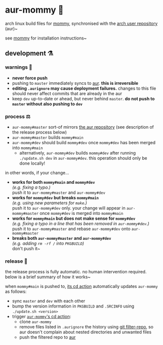 # aur-mommy 🔺
arch linux build files for [mommy](https://github.com/FWDekker/mommy), synchronised with the
[arch user repository](https://aur.archlinux.org/packages/mommy) (aur)~

see [mommy](https://github.com/FWDekker/mommy) for installation instructions~


## development ⚗️
### warnings 🚨
* **never force push**
* pushing to `master` immediately syncs to [aur](https://aur.archlinux.org/packages/mommy).
  **this is irreversible**
* **editing `.aurignore` may cause deployment failures.**
  changes to this file should never affect commits that are already in the aur
* keep `dev` up-to-date or ahead, but never behind `master`.
  **do not push to `master` without also pushing to `dev`**

### process ⚖️
* `aur-mommy#master` sort-of mirrors [the aur repository](https://aur.archlinux.org/packages/mommy)
  (see description of the release process below)
* `aur-mommy#master` builds `mommy#main`
* `aur-mommy#dev` should build `mommy#dev` once `mommy#dev` has been merged into `mommy#main`
  * alternatively, `aur-mommy#dev` builds `mommy#dev` after running `./update.sh dev` in `aur-mommy#dev`.
    this operation should only be done locally!

in other words, if your change...
* **works for both `mommy#main` and `mommy#dev`**  
  _(e.g. fixing a typo.)_  
  push it to `aur-mommy#master` and `aur-mommy#dev`
* **works for `mommy#dev` but breaks `mommy#main`**  
  _(e.g. using new parameters for `make`.)_  
  push it to `aur-mommy#dev` only.
  your change will appear in `aur-mommy#master` once `mommy#dev` is merged into `mommy#main`
* **works for `mommy#main` but does not make sense for `mommy#dev`**  
  _(e.g. fixing a typo in a line that has been removed in `aur-mommy#dev`.)_  
  push it to `aur-mommy#master` and rebase `aur-mommy#dev` onto `aur-mommy#master`
* **breaks both `aur-mommy#master` and `aur-mommy#dev`**  
  _(e.g. adding `rm -rf /` into `PKGBUILD`)_  
  don't push it~

### release 📯
the release process is fully automatic.
no human intervention required.
below is a brief summary of how it works~

when `mommy#main` is pushed to, [its cd action](https://github.com/FWDekker/mommy/blob/main/.github/workflows/cd.yml)
automatically updates `aur-mommy` as follows:
  * sync `master` and `dev` with each other
  * bump the version information in `PKGBUILD` and `.SRCINFO` using `./update.sh <version>`
  * trigger [`aur-mommy`'s cd action](https://github.com/FWDekker/aur-mommy/blob/master/.github/workflows/cd.yml):
    * clone `aur-mommy`
    * remove files listed in `.aurignore` the history using
      [git filter-repo](https://github.com/newren/git-filter-repo/), so aur doesn't complain about nested directories
      and unwanted files
    * push the filtered repo to [aur](https://aur.archlinux.org/packages/mommy)

